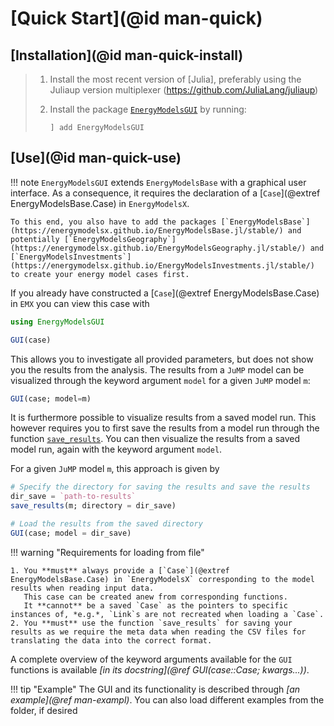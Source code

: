# [Quick Start](@id man-quick)

## [Installation](@id man-quick-install)

> 1. Install the most recent version of [Julia], preferably using the Juliaup version multiplexer (<https://github.com/JuliaLang/juliaup>)
> 2. Install the package [`EnergyModelsGUI`](https://energymodelsx.github.io/EnergyModelsGUI.jl/) by running:
>
>    ```
>    ] add EnergyModelsGUI
>    ```

## [Use](@id man-quick-use)

!!! note
    `EnergyModelsGUI` extends `EnergyModelsBase` with a graphical user interface.
    As a consequence, it requires the declaration of a [`Case`](@extref EnergyModelsBase.Case) in `EnergyModelsX`.

    To this end, you also have to add the packages [`EnergyModelsBase`](https://energymodelsx.github.io/EnergyModelsBase.jl/stable/) and potentially [`EnergyModelsGeography`](https://energymodelsx.github.io/EnergyModelsGeography.jl/stable/) and [`EnergyModelsInvestments`](https://energymodelsx.github.io/EnergyModelsInvestments.jl/stable/) to create your energy model cases first.

If you already have constructed a [`Case`](@extref EnergyModelsBase.Case) in `EMX` you can view this case with

```julia
using EnergyModelsGUI

GUI(case)
```

This allows you to investigate all provided parameters, but does not show you the results from the analysis.
The results from a `JuMP` model can be visualized through the keyword argument `model` for a given `JuMP` model `m`:

```julia
GUI(case; model=m)
```

It is furthermore possible to visualize results from a saved model run.
This however requires you to first save the results from a model run through the function [`save_results`](@ref).
You can then visualize the results from a saved model run, again with the keyword argument `model`.

For a given `JuMP` model `m`, this approach is given by

```julia
# Specify the directory for saving the results and save the results
dir_save = `path-to-results`
save_results(m; directory = dir_save)

# Load the results from the saved directory
GUI(case; model = dir_save)
```

!!! warning "Requirements for loading from file"

    1. You **must** always provide a [`Case`](@extref EnergyModelsBase.Case) in `EnergyModelsX` corresponding to the model results when reading input data.
       This case can be created anew from corresponding functions.
       It **cannot** be a saved `Case` as the pointers to specific instances of, *e.g.*, `Link`s are not recreated when loading a `Case`.
    2. You **must** use the function `save_results` for saving your results as we require the meta data when reading the CSV files for translating the data into the correct format.

A complete overview of the keyword arguments available for the `GUI` functions is available *[in its docstring](@ref GUI(case::Case; kwargs...))*.

!!! tip "Example"
    The GUI and its functionality is described through *[an example](@ref man-exampl)*.
    You can also load different examples from the folder, if desired
